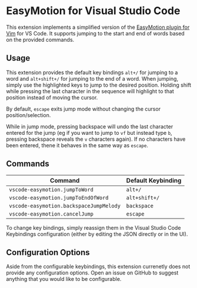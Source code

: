 # EasyMotion for Visual Studio Code

This extension implements a simplified version of the [EasyMotion plugin for Vim](https://github.com/easymotion/vim-easymotion) for VS Code.  It supports jumping to the start and end of words based on the provided commands.

## Usage

This extension provides the default key bindings `alt+/` for jumping to a word and `alt+shift+/` for jumping to the end of a word.  When jumping, simply use the highlighted keys to jump to the desired position.  Holding shift while pressing the last character in the sequence will highlight to that position instead of moving the cursor.

By default, `escape` exits jump mode without changing the cursor position/selection.

While in jump mode, pressing backspace will undo the last character entered for the jump (eg if you want to jump to `vf` but instead type `b`, pressing backspace reveals the `v` characters again).  If no characters have been entered, thene it behaves in the same way as `escape`.

## Commands

|Command|Default Keybinding|
|-|-|
|`vscode-easymotion.jumpToWord`|`alt+/`|
|`vscode-easymotion.jumpToEndOfWord`|`alt+shift+/`|
|`vscode-easymotion.backspaceJumpMelody`|`backspace`|
|`vscode-easymotion.cancelJump`|`escape`|

To change key bindings, simply reassign them in the Visual Studio Code Keybindings configuration (either by editing the JSON directly or in the UI).

## Configuration Options

Aside from the configurable keybindings, this extension currenetly does not provide any configuration options.  Open an issue on GitHub to suggest anything that you would like to be configurable.